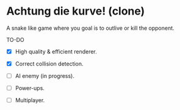 # Achtung die kurve! (clone)
A snake like game where you goal is to outlive or kill the opponent.

TO-DO
* [x] High quality & efficient renderer.
* [x] Correct collision detection.
* [ ] AI enemy (in progress).
* [ ] Power-ups.
* [ ] Multiplayer.

